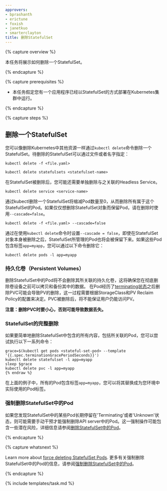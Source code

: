 ```yaml
---
approvers:
- bprashanth
- erictune
- foxish
- janetkuo
- smarterclayton
title: 删除StatefulSet
---
```


{% capture overview %}


本任务将展示如何删除一个StatefulSet。

{% endcapture %}

{% capture prerequisites %}


* 本任务假定您有一个应用程序已经以StatefulSet的方式部署在Kubernetes集群中运行。

{% endcapture %}

{% capture steps %}


## 删除一个StatefulSet


您可以像删除Kubernetes中其他资源一样通过`kubectl delete`命令删除一个StatefulSet。待删除的StatefulSet可以通过文件或者名字指定：

```shell
kubectl delete -f <file.yaml>
```

```shell
kubectl delete statefulsets <statefulset-name>
```


在StatefulSet被删除后，您可能还需要单独删除与之关联的Headless Service。

```shell
kubectl delete service <service-name>
```


通过kubectl删除一个StatefulSet将缩减Pod数量至0，从而删除所有属于这个StatefulSet的Pod。如果仅仅想删除StatefulSet对象而保留Pod，请在删除时使用`--cascade=false`。

```shell
kubectl delete -f <file.yaml> --cascade=false
```


通过在使用`kubectl delete`命令时设置`--cascade = false`，即使在StatefulSet对象本身被删除之后，StatefulSet所管理的Pod也将会被保留下来。如果这些Pod包含标签`app=myapp`，您可以通过以下命令删除它：

```shell
kubectl delete pods -l app=myapp
```


### 持久化卷（Persistent Volumes）


删除StatefulSet中的Pod将不会删除其所关联的持久化卷，这将确保您在彻底删除卷设备之前可以拷贝和备份其中的数据。
在Pod经历了[terminating状态](/docs/user-guide/pods/index#termination-of-pods)之后删除PVC可能会导致PV的删除，这一过程需要根据StorageClass和PV Reclaim Policy的配置来决定。PVC被删除后，将不能保证用户仍能访问PV。


**注意：删除PVC时要小心，否则可能导致数据丢失。**


### StatefulSet的完整删除


如果要简单地删除StatefulSet中包含的所有内容，包括所关联的Pod，您可以尝试执行以下一系列命令：

```shell{% raw %}
grace=$(kubectl get pods <stateful-set-pod> --template '{{.spec.terminationGracePeriodSeconds}}')
kubectl delete statefulset -l app=myapp
sleep $grace
kubectl delete pvc -l app=myapp
{% endraw %}
```


在上面的例子中，所有的Pod包含标签`app=myapp`，您可以将其替换成为您环境中实际使用的Pod标签。


### 强制删除StatefulSet中的Pod


如果您发现StatefulSet中的某些Pod长期停留在'Terminating'或者'Unknown'状态，则可能需要手动干预才能强制删除API server中的Pod。这一强制操作可能包含一些潜在风险，详细信息请参阅[删除StatefulSet中的Pod](/docs/tasks/manage-stateful-set/delete-pods/)。

{% endcapture %}

{% capture whatsnext %}

Learn more about [force deleting StatefulSet Pods](/docs/tasks/run-application/force-delete-stateful-set-pod/).
更多有关强制删除StatefulSet中的Pod的信息，请参阅[强制删除StatefulSet中的Pod](/docs/tasks/run-application/force-delete-stateful-set-pod/)。

{% endcapture %}

{% include templates/task.md %}

